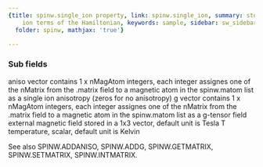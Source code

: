 ```yaml
---
{title: spinw.single_ion property, link: spinw.single_ion, summary: stores single
    ion terms of the Hamiltonian, keywords: sample, sidebar: sw_sidebar, permalink: spinw_single_ion.html,
  folder: spinw, mathjax: 'true'}

---
```

 
### Sub fields
 
  aniso   vector contains 1 x nMagAtom integers, each integer
          assignes one of the nMatrix from the .matrix field
          to a magnetic atom in the spinw.matom list as a single
          ion anisotropy (zeros for no anisotropy)
  g       vector contains 1 x nMagAtom integers, each integer
          assignes one of the nMatrix from the .matrix field
          to a magnetic atom in the spinw.matom list as a
          g-tensor
  field   external magnetic field stored in a 1x3 vector,
          default unit is Tesla
  T       temperature, scalar, default unit is Kelvin
 
See also SPINW.ADDANISO, SPINW.ADDG, SPINW.GETMATRIX, SPINW.SETMATRIX, SPINW.INTMATRIX.

